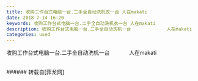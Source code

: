 ```yaml
---
title: 收购工作台式电脑一台.二手全自动洗机衣一台 人在makati
date: 2018-7-14 16:20
keywords: 收购工作台式电脑一台.二手全自动洗机衣一台 人在makati
description: 收购工作台式电脑一台.二手全自动洗机一台             人在makati    
categories: used
---
```

<td class="t_f" id="postmessage_1512089">

收购工作台式电脑一台.二手全自动洗机一台             人在makati    <br/>
<img alt="" border="0" class="zoom" data-cf-modified-326e3926b655faa2f8cc0b02-="" file="http://www.flw.ph/data/appbyme/upload/image/201807/14/cIQwRLvBSiC8.jpg" id="aimg_zTJ7E" lazyloadthumb="1" onclick="" onmouseover="" src="http://www.flw.ph/data/appbyme/upload/image/201807/14/cIQwRLvBSiC8.jpg"/><br/>
<br/>
</td>
###### 转载自[菲龙网]